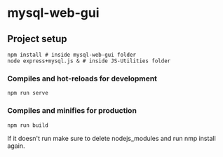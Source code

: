 # mysql-web-gui

## Project setup
```
npm install # inside mysql-web-gui folder
node express+mysql.js & # inside JS-Utilities folder
```

### Compiles and hot-reloads for development
```
npm run serve
```

### Compiles and minifies for production
```
npm run build
```

If it doesn't run make sure to delete nodejs_modules and run nmp install again.
